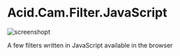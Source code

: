 # Acid.Cam.Filter.JavaScript

![screenshopt](https://github.com/lostjared/Acid.Cam.Filter.JavaScript/blob/master/ss.jpg "screneshot")

A few filters written in JavaScript available in the browser

